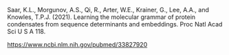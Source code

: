 Saar, K.L., Morgunov, A.S., Qi, R., Arter, W.E., Krainer, G., Lee, A.A., and Knowles, T.P.J. (2021). Learning the molecular grammar of protein condensates from sequence determinants and embeddings. Proc Natl Acad Sci U S A 118.

https://www.ncbi.nlm.nih.gov/pubmed/33827920
